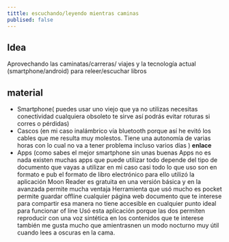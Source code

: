```yaml
---
tittle: escuchando/leyendo mientras caminas
publised: false
---
```



## Idea 
Aprovechando las caminatas/carreras/ viajes y la tecnología actual (smartphone/android)  para releer/escuchar libros

## material

* Smartphone( puedes usar uno viejo que ya no utilizas necesitas conectividad cualquiera obsoleto te sirve así podrás evitar roturas si corres o pérdidas)
* Cascos (en mi caso inalámbrico vía bluetooth  porque así he evitó los cables que me resulta muy molestos. Tiene una autonomía de varias horas con lo cual no va a tener problema incluso varios días ) **enlace**
* Apps (como sabes el mejor smartphone sin unas buenas Apps no es nada existen muchas apps que puede utilizar todo depende del tipo de documento que vayas a utilizar en mi caso casi todo lo que uso son en formato e pub el formato de libro electrónico para ello utilizó la aplicación Moon Reader es gratuita en una versión básica y en la avanzada permite mucha ventaja
Herramienta que usó mucho es pocket permite guardar offline cualquier página web documento que te interese para compartir esa manera no tiene accesible en cualquier punto ideal para funcionar of line
Usó esta aplicación porque las dos permiten reproducir con una voz sintética en los contenidos que te interese también me gusta mucho que amientrasnen un modo nocturno muy útil cuando lees a oscuras en la cama.

